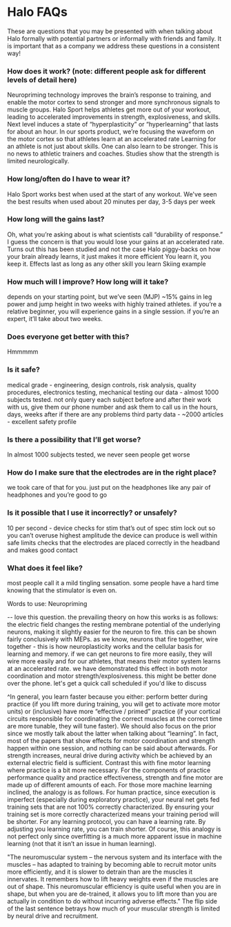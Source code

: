 # Halo FAQs
These are questions that you may be presented with when talking about Halo formally with potential partners or informally with friends and family. It is important that as a company we address these questions in a consistent way!

### How does it work? (note: different people ask for different levels of detail here) 
Neuropriming technology improves the brain’s response to training, and enable the motor cortex to send stronger and more synchronous signals to muscle groups.
Halo Sport helps athletes get more out of your workout, leading to accelerated improvements in strength, explosiveness, and skills.
Next level
induces a state of “hyperplasticity” or “hyperlearning” that lasts for about an hour.
In our sports product, we’re focusing the waveform on the motor cortex so that athletes learn at an accelerated rate
Learning for an athlete is not just about skills. One can also learn to be stronger. This is no news to athletic trainers and coaches. Studies show that the strength is limited neurologically.


### How long/often do I have to wear it?
Halo Sport works best when used at the start of any workout. We've seen the best results when used about 20 minutes per day, 3-5 days per week

### How long will the gains last?
Oh, what you’re asking about is what scientists call “durability of response.” I guess the concern is that you would lose your gains at an accelerated rate. Turns out this has been studied and not the case
Halo piggy-backs on how your brain already learns, it just makes it more efficient
You learn it, you keep it. Effects last as long as any other skill you learn
Skiing example

### How much will I improve? How long will it take?
depends on your starting point, but we’ve seen (MJP) ~15% gains in leg power and jump height in two weeks with highly trained athletes. if you’re a relative beginner, you will experience gains in a single session. if you’re an expert, it’ll take about two weeks.

### Does everyone get better with this?
Hmmmmm

### Is it safe?
medical grade - engineering, design controls, risk analysis, quality procedures, electronics testing, mechanical testing
our data - almost 1000 subjects tested. not only query each subject before and after their work with us, give them our phone number and ask them to call us in the hours, days, weeks after if there are any problems
third party data - ~2000 articles - excellent safety profile

### Is there a possibility that I’ll get worse?
In almost 1000 subjects tested, we never seen people get worse

### How do I make sure that the electrodes are in the right place?
we took care of that for you. just put on the headphones like any pair of headphones and you’re good to go

### Is it possible that I use it incorrectly? or unsafely?
10 per second - device checks for stim that’s out of spec
stim lock out so you can’t overuse
highest amplitude the device can produce is well within safe limits
checks that the electrodes are placed correctly in the headband and makes good contact

### What does it feel like?
most people call it a mild tingling sensation. some people have a hard time knowing that the stimulator is even on.


Words to use:
Neuropriming








-- love this question. the prevailing theory on how this works is as follows: the electric field changes the resting membrane potential of the underlying neurons, making it slightly easier for the neuron to fire. this can be shown fairly conclusively with MEPs. as we know, neurons that fire together, wire together - this is how neuroplasticity works and the cellular basis for learning and memory. if we can get neurons to fire more easily, they will wire more easily and for our athletes, that means their motor system learns at an accelerated rate. we have demonstrated this effect in both motor coordination and motor strength/explosiveness. this might be better done over the phone. let's get a quick call scheduled if you'd like to discuss

^In general, you learn faster because you either:
 perform better during practice (if you lift more during training, you will get to activate more motor units) 
or (inclusive) 
have more “effective / primed” practice (if your cortical circuits responsible for coordinating the correct muscles at the correct time are more tunable, they will tune faster).
We should also focus on the prior since we mostly talk about the latter when talking about “learning”.  In fact, most of the papers that show effects for motor coordination and strength happen within one session, and nothing can be said about afterwards.
For strength increases, neural drive during activity which be achieved by an external electric field is sufficient.  Contrast this with fine motor learning where practice is a bit more necessary.  For the components of practice performance quality and practice effectiveness, strength and fine motor are made up of different amounts of each.
For those more machine learning inclined, the analogy is as follows.  For human practice, since execution is imperfect (especially during exploratory practice), your neural net gets fed training sets that are not 100% correctly characterized.  By ensuring your training set is more correctly characterized means your training period will be shorter.  For any learning protocol, you can have a learning rate.  By adjusting you learning rate, you can train shorter.  Of course, this analogy is not perfect only since overfitting is a much more apparent issue in machine learning (not that it isn’t an issue in human learning).




"The neuromuscular system – the nervous system and its interface with the muscles – has adapted to training by becoming able to recruit motor units more efficiently, and it is slower to detrain than are the muscles it innervates. It remembers how to lift heavy weights even if the muscles are out of shape. This neuromuscular efficiency is quite useful when you are in shape, but when you are de-trained, it allows you to lift more than you are actually in condition to do without incurring adverse effects."
The flip side of the last sentence betrays how much of your muscular strength is limited by neural drive and recruitment.